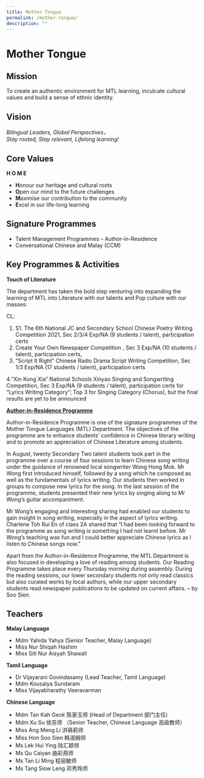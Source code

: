 ```yaml
---
title: Mother Tongue
permalink: /mother-tongue/
description: ""
---
```

Mother Tongue
=============

**Mission**
-----------

To create an authentic environment for MTL learning, inculcate cultural values and build a sense of ethnic identity.

**Vision**
----------

_Bilingual Leaders, Global Perspectives，_  
_Stay rooted, Stay relevant, Lifelong learning!_

**Core Values**
---------------

**H O M E**

*   **H**onour our heritage and cultural roots
*   **O**pen our mind to the future challenges
*   **M**aximise our contribution to the community
*   **E**xcel in our life-long learning

**Signature Programmes**
------------------------

*   Talent Management Programmes – Author-in-Residence
*   Conversational Chinese and Malay (CCM)

**Key Programmes & Activities**
-------------------------------

**Touch of Literature**

The department has taken the bold step venturing into expanding the learning of MTL into Literature with our talents and Pop culture with our masses:

CL:

1.  S1. The 6th National JC and Secondary School Chinese Poetry Writing Competition 2021, Sec 2/3/4 Exp/NA (9 students / talent), participation certs
2.  Create Your Own Newspaper Competition , Sec 3 Exp/NA (10 students / talent), participation certs, 
3.  “Script It Right” Chinese Radio Drama Script Writing Competition, Sec 1/3 Exp/NA (17 students / talent), participation certs

4.“Xin Kong Xia” National Schools Xinyao Singing and Songwriting Competition, Sec 3 Exp/NA (9 students / talent), participation certs for “Lyrics Writing Category”; Top 3 for Singing Category (Chorus), but the final results are yet to be announced

**<u>Author-in-Residence Programme</u>**

Author-in-Residence Programme is one of the signature programmes of the Mother Tongue Languages (MTL) Department. The objectives of the programme are to enhance students’ confidence in Chinese literary writing and to promote an appreciation of Chinese Literature among students.

In August, twenty Secondary Two talent students took part in the programme over a course of four sessions to learn Chinese song writing under the guidance of renowned local songwriter Wong Hong Mok. Mr Wong first introduced himself, followed by a song which he composed as well as the fundamentals of lyrics writing. Our students then worked in groups to compose new lyrics for the song. In the last session of the programme, students presented their new lyrics by singing along to Mr Wong’s guitar accompaniment.

Mr Wong’s engaging and interesting sharing had enabled our students to gain insight in song writing, especially in the aspect of lyrics writing. Charlene Toh Rui En of class 2A shared that “I had been looking forward to the programme as song writing is something I had not learnt before. Mr Wong’s teaching was fun and I could better appreciate Chinese lyrics as I listen to Chinese songs now.”

Apart from the Author-in-Residence Programme, the MTL Department is also focused in developing a love of reading among students. Our Reading Programme takes place every Thursday morning during assembly. During the reading sessions, our lower secondary students not only read classics but also curated works by local authors, while our upper secondary students read newspaper publications to be updated on current affairs. – by Soo Sien.

**Teachers**
------------

**Malay Language**

*   Mdm Yahida Yahya (Senior Teacher, Malay Language)
*   Miss Nur Shiqah Hashim
*   Miss Siti Nur Aisyah Shawall

**Tamil Language**

*   Dr Vijayarani Govindasamy (Lead Teacher, Tamil Language)
*   Mdm Kousalya Sundaram
*   Miss Vijayabharathy Veeravarman

**Chinese Language**

*   Mdm Tan Kah Geok 陈家玉师 (Head of Department 部门主任)
*   Mdm Xu Su 徐苏师 （Senior Teacher, Chinese Language 高级教师）
*   Miss Ang Meng Li 洪萌莉师
*   Miss Hon Soo Sien 韩淑娴师
*   Ms Lek Hui Ying 陆汇颖师
*   Ms Qu Caiyan 曲彩燕师
*   Ms Tan Li Ming 程丽敏师
*   Ms Tang Siow Leng 邓秀玲师